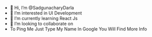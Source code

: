 - 👋 Hi, I’m @SadgunacharyDarla
- 👀 I’m interested in UI Development
- 🌱 I’m currently learning React Js
- 💞️ I’m looking to collaborate on
- To Ping Me Just Type My Name In Google You Will Find More Info
 

<!---
SadgunacharyDarla/SadgunacharyDarla is a ✨ special ✨ repository because its `README.md` (this file) appears on your GitHub profile.
You can click the Preview link to take a look at your changes.
--->
